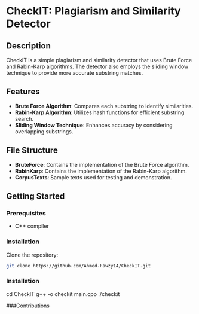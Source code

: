 # CheckIT: Plagiarism and Similarity Detector

## Description
CheckIT is a simple plagiarism and similarity detector that uses Brute Force and Rabin-Karp algorithms. The detector also employs the sliding window technique to provide more accurate substring matches.

## Features
- **Brute Force Algorithm**: Compares each substring to identify similarities.
- **Rabin-Karp Algorithm**: Utilizes hash functions for efficient substring search.
- **Sliding Window Technique**: Enhances accuracy by considering overlapping substrings.

## File Structure
- **BruteForce**: Contains the implementation of the Brute Force algorithm.
- **RabinKarp**: Contains the implementation of the Rabin-Karp algorithm.
- **CorpusTexts**: Sample texts used for testing and demonstration.

## Getting Started

### Prerequisites
- C++ compiler

### Installation
Clone the repository:
```sh
git clone https://github.com/Ahmed-Fawzy14/CheckIT.git
```
### Installation
cd CheckIT
g++ -o checkit main.cpp
./checkit

###Contributions
